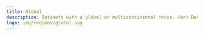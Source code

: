 ```yaml
---
title: Global
description: Datasets with a global or multicontinental focus. <br> Datasets are ordered by the last modified date.
logo: img/regions/global.svg
---
```

